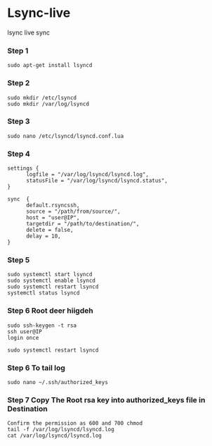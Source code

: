 # Lsync-live
lsync live sync

### Step 1 

    sudo apt-get install lsyncd
  
### Step 2

    sudo mkdir /etc/lsyncd
    sudo mkdir /var/log/lsyncd
  
### Step 3
    sudo nano /etc/lsyncd/lsyncd.conf.lua
      
  
### Step 4

    settings {
          logfile = "/var/log/lsyncd/lsyncd.log",
          statusFile = "/var/log/lsyncd/lsyncd.status",
    }
  
    sync  {
          default.rsyncssh,
          source = "/path/from/source/",
          host = "user@IP",
          targetdir = "/path/to/destination/",
          delete = false,
          delay = 10,
    }
  
### Step 5 

    sudo systemctl start lsyncd
    sudo systemctl enable lsyncd
    sudo systemctl restart lsyncd
    systemctl status lsyncd
    
### Step 6 Root deer hiigdeh
    sudo ssh-keygen -t rsa
    ssh user@IP
    login once
  
    sudo systemctl restart lsyncd

### Step 6 To tail log

    sudo nano ~/.ssh/authorized_keys
    

### Step 7 Copy The Root rsa key into authorized_keys file in Destination

    Confirm the permission as 600 and 700 chmod
    tail -f /var/log/lsyncd/lsyncd.log
    cat /var/log/lsyncd/lsyncd.log
  
